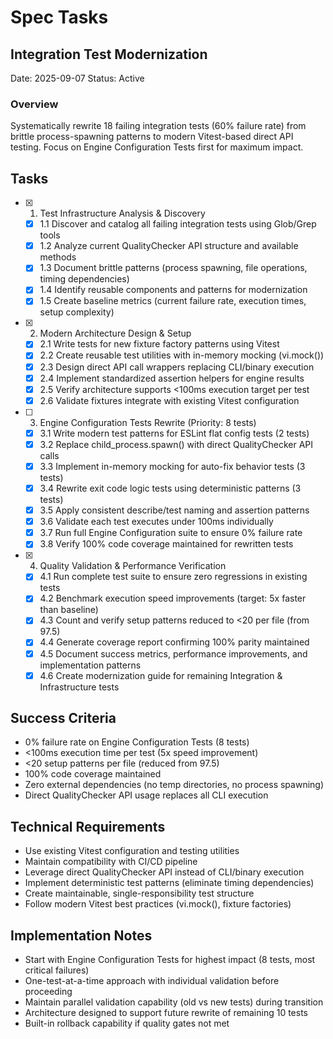 # Spec Tasks

## Integration Test Modernization

Date: 2025-09-07 Status: Active

### Overview

Systematically rewrite 18 failing integration tests (60% failure rate) from
brittle process-spawning patterns to modern Vitest-based direct API testing.
Focus on Engine Configuration Tests first for maximum impact.

## Tasks

- [x] 1. Test Infrastructure Analysis & Discovery
  - [x] 1.1 Discover and catalog all failing integration tests using Glob/Grep
        tools
  - [x] 1.2 Analyze current QualityChecker API structure and available methods
  - [x] 1.3 Document brittle patterns (process spawning, file operations, timing
        dependencies)
  - [x] 1.4 Identify reusable components and patterns for modernization
  - [x] 1.5 Create baseline metrics (current failure rate, execution times,
        setup complexity)

- [x] 2. Modern Architecture Design & Setup
  - [x] 2.1 Write tests for new fixture factory patterns using Vitest
  - [x] 2.2 Create reusable test utilities with in-memory mocking (vi.mock())
  - [x] 2.3 Design direct API call wrappers replacing CLI/binary execution
  - [x] 2.4 Implement standardized assertion helpers for engine results
  - [x] 2.5 Verify architecture supports <100ms execution target per test
  - [x] 2.6 Validate fixtures integrate with existing Vitest configuration

- [ ] 3. Engine Configuration Tests Rewrite (Priority: 8 tests)
  - [x] 3.1 Write modern test patterns for ESLint flat config tests (2 tests)
  - [x] 3.2 Replace child_process.spawn() with direct QualityChecker API calls
  - [x] 3.3 Implement in-memory mocking for auto-fix behavior tests (3 tests)
  - [x] 3.4 Rewrite exit code logic tests using deterministic patterns (3 tests)
  - [x] 3.5 Apply consistent describe/test naming and assertion patterns
  - [x] 3.6 Validate each test executes under 100ms individually
  - [x] 3.7 Run full Engine Configuration suite to ensure 0% failure rate
  - [x] 3.8 Verify 100% code coverage maintained for rewritten tests

- [x] 4. Quality Validation & Performance Verification
  - [x] 4.1 Run complete test suite to ensure zero regressions in existing tests
  - [x] 4.2 Benchmark execution speed improvements (target: 5x faster than
        baseline)
  - [x] 4.3 Count and verify setup patterns reduced to <20 per file (from 97.5)
  - [x] 4.4 Generate coverage report confirming 100% parity maintained
  - [x] 4.5 Document success metrics, performance improvements, and
        implementation patterns
  - [x] 4.6 Create modernization guide for remaining Integration &
        Infrastructure tests

## Success Criteria

- 0% failure rate on Engine Configuration Tests (8 tests)
- <100ms execution time per test (5x speed improvement)
- <20 setup patterns per file (reduced from 97.5)
- 100% code coverage maintained
- Zero external dependencies (no temp directories, no process spawning)
- Direct QualityChecker API usage replaces all CLI execution

## Technical Requirements

- Use existing Vitest configuration and testing utilities
- Maintain compatibility with CI/CD pipeline
- Leverage direct QualityChecker API instead of CLI/binary execution
- Implement deterministic test patterns (eliminate timing dependencies)
- Create maintainable, single-responsibility test structure
- Follow modern Vitest best practices (vi.mock(), fixture factories)

## Implementation Notes

- Start with Engine Configuration Tests for highest impact (8 tests, most
  critical failures)
- One-test-at-a-time approach with individual validation before proceeding
- Maintain parallel validation capability (old vs new tests) during transition
- Architecture designed to support future rewrite of remaining 10 tests
- Built-in rollback capability if quality gates not met
